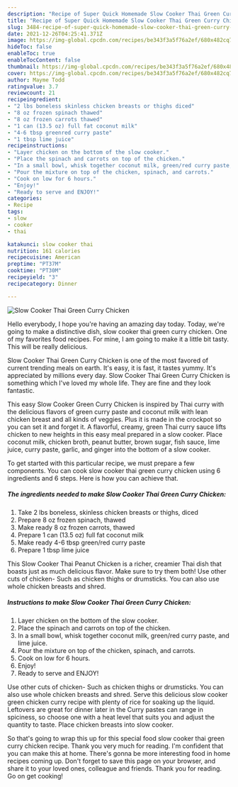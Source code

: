 ```yaml
---
description: "Recipe of Super Quick Homemade Slow Cooker Thai Green Curry Chicken"
title: "Recipe of Super Quick Homemade Slow Cooker Thai Green Curry Chicken"
slug: 3484-recipe-of-super-quick-homemade-slow-cooker-thai-green-curry-chicken
date: 2021-12-26T04:25:41.371Z
image: https://img-global.cpcdn.com/recipes/be343f3a5f76a2ef/680x482cq70/slow-cooker-thai-green-curry-chicken-recipe-main-photo.jpg
hideToc: false
enableToc: true
enableTocContent: false
thumbnail: https://img-global.cpcdn.com/recipes/be343f3a5f76a2ef/680x482cq70/slow-cooker-thai-green-curry-chicken-recipe-main-photo.jpg
cover: https://img-global.cpcdn.com/recipes/be343f3a5f76a2ef/680x482cq70/slow-cooker-thai-green-curry-chicken-recipe-main-photo.jpg
author: Mayme Todd
ratingvalue: 3.7
reviewcount: 21
recipeingredient:
- "2 lbs boneless skinless chicken breasts or thighs diced"
- "8 oz frozen spinach thawed"
- "8 oz frozen carrots thawed"
- "1 can (13.5 oz) full fat coconut milk"
- "4-6 tbsp greenred curry paste"
- "1 tbsp lime juice"
recipeinstructions:
- "Layer chicken on the bottom of the slow cooker."
- "Place the spinach and carrots on top of the chicken."
- "In a small bowl, whisk together coconut milk, green/red curry paste, and lime juice."
- "Pour the mixture on top of the chicken, spinach, and carrots."
- "Cook on low for 6 hours."
- "Enjoy!"
- "Ready to serve and ENJOY!"
categories:
- Recipe
tags:
- slow
- cooker
- thai

katakunci: slow cooker thai 
nutrition: 161 calories
recipecuisine: American
preptime: "PT37M"
cooktime: "PT30M"
recipeyield: "3"
recipecategory: Dinner

---
```



![Slow Cooker Thai Green Curry Chicken](https://img-global.cpcdn.com/recipes/be343f3a5f76a2ef/680x482cq70/slow-cooker-thai-green-curry-chicken-recipe-main-photo.jpg)

Hello everybody, I hope you're having an amazing day today. Today, we're going to make a distinctive dish, slow cooker thai green curry chicken. One of my favorites food recipes. For mine, I am going to make it a little bit tasty. This will be really delicious.

Slow Cooker Thai Green Curry Chicken is one of the most favored of current trending meals on earth. It's easy, it is fast, it tastes yummy. It's appreciated by millions every day. Slow Cooker Thai Green Curry Chicken is something which I've loved my whole life. They are fine and they look fantastic.

This easy Slow Cooker Green Curry Chicken is inspired by Thai curry with the delicious flavors of green curry paste and coconut milk with lean chicken breast and all kinds of veggies. Plus it is made in the crockpot so you can set it and forget it. A flavorful, creamy, green Thai curry sauce lifts chicken to new heights in this easy meal prepared in a slow cooker. Place coconut milk, chicken broth, peanut butter, brown sugar, fish sauce, lime juice, curry paste, garlic, and ginger into the bottom of a slow cooker.


To get started with this particular recipe, we must prepare a few components. You can cook slow cooker thai green curry chicken using 6 ingredients and 6 steps. Here is how you can achieve that.

<!--inarticleads1-->

##### The ingredients needed to make Slow Cooker Thai Green Curry Chicken:

1. Take 2 lbs boneless, skinless chicken breasts or thighs, diced
1. Prepare 8 oz frozen spinach, thawed
1. Make ready 8 oz frozen carrots, thawed
1. Prepare 1 can (13.5 oz) full fat coconut milk
1. Make ready 4-6 tbsp green/red curry paste
1. Prepare 1 tbsp lime juice


This Slow Cooker Thai Peanut Chicken is a richer, creamier Thai dish that boasts just as much delicious flavor. Make sure to try them both! Use other cuts of chicken- Such as chicken thighs or drumsticks. You can also use whole chicken breasts and shred. 

<!--inarticleads2-->

##### Instructions to make Slow Cooker Thai Green Curry Chicken:

1. Layer chicken on the bottom of the slow cooker.
1. Place the spinach and carrots on top of the chicken.
1. In a small bowl, whisk together coconut milk, green/red curry paste, and lime juice.
1. Pour the mixture on top of the chicken, spinach, and carrots.
1. Cook on low for 6 hours.
1. Enjoy!
1. Ready to serve and ENJOY!

Use other cuts of chicken- Such as chicken thighs or drumsticks. You can also use whole chicken breasts and shred. Serve this delicious slow cooker green chicken curry recipe with plenty of rice for soaking up the liquid. Leftovers are great for dinner later in the Curry pastes can range in spiciness, so choose one with a heat level that suits you and adjust the quantity to taste. Place chicken breasts into slow cooker. 

So that's going to wrap this up for this special food slow cooker thai green curry chicken recipe. Thank you very much for reading. I'm confident that you can make this at home. There's gonna be more interesting food in home recipes coming up. Don't forget to save this page on your browser, and share it to your loved ones, colleague and friends. Thank you for reading. Go on get cooking!
